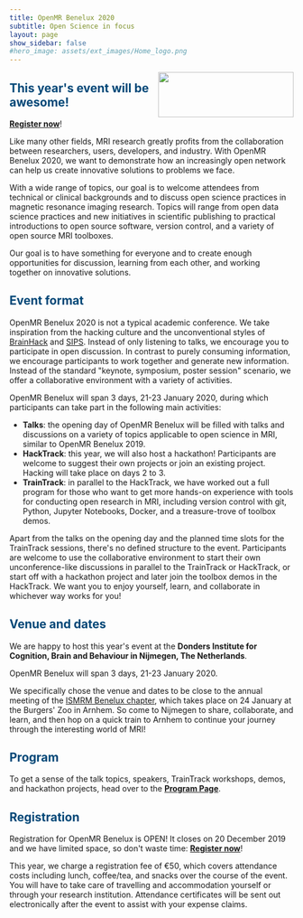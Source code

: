 ```yaml
---
title: OpenMR Benelux 2020
subtitle: Open Science in focus
layout: page
show_sidebar: false
#hero_image: assets/ext_images/Home_logo.png
---
```


<img style="float: right;" src="../assets/ext_images/nijmegen_doodle_big.jpg" width="240" height="80"> 

## <span style="color:#004777"> This year's event will be awesome! </span> 

[**Register now**](../page-registration.md)!

Like many other fields, MRI research greatly profits from the collaboration between researchers, users, developers, and industry. With OpenMR Benelux 2020, we want to demonstrate how an increasingly open network can help us create innovative solutions to problems we face.

With a wide range of topics, our goal is to welcome attendees from technical or clinical backgrounds and to discuss open science practices in magnetic resonance imaging research. Topics will range from open data science practices and new initiatives in scientific publishing to practical introductions to open source software, version control, and a variety of open source MRI toolboxes.

Our goal is to have something for everyone and to create enough opportunities for discussion, learning from each other, and working together on innovative solutions.

## <span style="color:#004777"> Event format </span>

OpenMR Benelux 2020 is not a typical academic conference. We take inspiration from the hacking culture and the unconventional styles of [BrainHack](http://www.brainhack.org/about.html) and [SIPS](https://improvingpsych.org/). Instead of only listening to talks, we encourage you to participate in open discussion. In contrast to purely consuming information, we encourage participants to work together and generate new information. Instead of the standard "keynote, symposium, poster session" scenario, we offer a collaborative environment with a variety of activities.

OpenMR Benelux will span 3 days, 21-23 January 2020, during which participants can take part in the following main activities:

* **Talks**: the opening day of OpenMR Benelux will be filled with talks and discussions on a variety of topics applicable to open science in MRI, similar to OpenMR Benelux 2019.
* **HackTrack**: this year, we will also host a hackathon! Participants are welcome to suggest their own projects or join an existing project. Hacking will take place on days 2 to 3.
* **TrainTrack**: in parallel to the HackTrack, we have worked out a full program for those who want to get more hands-on experience with tools for conducting open research in MRI, including version control with git, Python, Jupyter Notebooks, Docker, and a treasure-trove of toolbox demos.

Apart from the talks on the opening day and the planned time slots for the TrainTrack sessions, there's no defined structure to the event. Participants are welcome to use the collaborative environment to start their own unconference-like discussions in parallel to the TrainTrack or HackTrack, or start off with a hackathon project and later join the toolbox demos in the HackTrack. We want you to enjoy yourself, learn, and collaborate in whichever way works for you!

## <span style="color:#004777"> Venue and dates </span>

We are happy to host this year's event at the **Donders Institute for Cognition, Brain and Behaviour in Nijmegen, The Netherlands**.

OpenMR Benelux will span 3 days, 21-23 January 2020.

We specifically chose the venue and dates to be close to the annual meeting of the [ISMRM Benelux chapter](https://www.ismrm-benelux.org/), which takes place on 24 January at the Burgers' Zoo in Arnhem. So come to Nijmegen to share, collaborate, and learn, and then hop on a quick train to Arnhem to continue your journey through the interesting world of MRI!

## <span style="color:#004777"> Program </span>

To get a sense of the talk topics, speakers, TrainTrack workshops, demos, and hackathon projects, head over to the [**Program Page**](../page-program.md).

## <span style="color:#004777"> Registration </span> 

Registration for OpenMR Benelux is OPEN! It closes on 20 December 2019 and we have limited space, so don't waste time: [**Register now**](../page-registration.md)!

This year, we charge a registration fee of €50, which covers attendance costs including lunch, coffee/tea, and snacks over the course of the event. You will have to take care of travelling and accommodation yourself or through your research institution. Attendance certificates will be sent out electronically after the event to assist with your expense claims.
